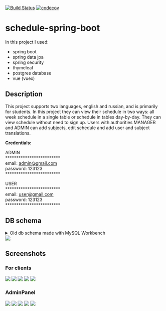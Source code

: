 [![Build Status](https://travis-ci.org/vit-gon/schedule-spring-boot.svg?branch=master)](https://travis-ci.org/vit-gon/schedule-spring-boot)
[![codecov](https://codecov.io/gh/vit-gon/schedule-spring-boot/branch/master/graph/badge.svg)](https://codecov.io/gh/vit-gon/schedule-spring-boot)

# schedule-spring-boot

In this project I used:
- spring boot
- spring data jpa
- spring security
- thymeleaf
- postgres database
- vue (vuex)

## Description
This project supports two languages, english and russian, and is primarily for students. In this project they can view their schedule in two ways: all week schedule in a single
table or schedule in tables day-by-day. They can view schedule without need to sign up. Users with authorities MANAGER and ADMIN can
add subjects, edit schedule and add user and subject translations.

**Credentials:**

ADMIN\
&ast;&ast;&ast;&ast;&ast;&ast;&ast;&ast;&ast;&ast;&ast;&ast;&ast;&ast;&ast;&ast;&ast;&ast;&ast;&ast;&ast;&ast;&ast;&ast;&ast;\
email: admin@gmail.com\
password: 123123\
&ast;&ast;&ast;&ast;&ast;&ast;&ast;&ast;&ast;&ast;&ast;&ast;&ast;&ast;&ast;&ast;&ast;&ast;&ast;&ast;&ast;&ast;&ast;&ast;&ast;

USER\
&ast;&ast;&ast;&ast;&ast;&ast;&ast;&ast;&ast;&ast;&ast;&ast;&ast;&ast;&ast;&ast;&ast;&ast;&ast;&ast;&ast;&ast;&ast;&ast;&ast;\
email: user@gmail.com\
password: 123123\
&ast;&ast;&ast;&ast;&ast;&ast;&ast;&ast;&ast;&ast;&ast;&ast;&ast;&ast;&ast;&ast;&ast;&ast;&ast;&ast;&ast;&ast;&ast;&ast;&ast;

## DB schema
<details><summary>Old db schema made with MySQL Workbench</summary>
<p>
<img src="https://i.imgur.com/0hqhRDV.png">
</p>
</details>

<img src="https://i.imgur.com/XuX4l7R.jpg">

## Screenshots

### For clients
<img src="https://i.imgur.com/Z4PVZ9L.jpg">
<img src="https://i.imgur.com/AmWaYYL.jpg">
<img src="https://i.imgur.com/DRpEgxO.jpg">
<img src="https://i.imgur.com/J1qB2kj.jpg">
<img src="https://i.imgur.com/0ytsLtp.jpg">

### AdminPanel
<img src="https://i.imgur.com/Q1U6jdO.jpg">
<img src="https://i.imgur.com/gegXYm1.jpg">
<img src="https://i.imgur.com/jMpj1xu.jpg">
<img src="https://i.imgur.com/LqtBcJz.jpg">
<img src="https://i.imgur.com/voPa3v9.jpg">
